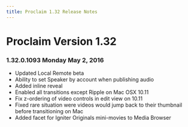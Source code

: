 ```yaml
---
title: Proclaim 1.32 Release Notes
---
```


# Proclaim Version 1.32

### 1.32.0.1093 Monday May 2, 2016
* Updated Local Remote beta
* Ability to set Speaker by account when publishing audio
* Added inline reveal
* Enabled all transitions except Ripple on Mac OSX 10.11
* Fix z-ordering of video controls in edit view on 10.11
* Fixed rare situation were videos would jump back to their thumbnail before transitioning on Mac
* Added facet for Igniter Originals mini-movies to Media Browser
